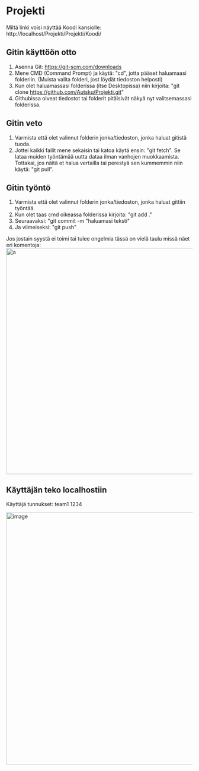 # Projekti

  Miltä linki voisi näyttää Koodi kansiolle: http://localhost/Projekti/Projekti/Koodi/

## Gitin käyttöön otto

  1. Asenna Git: https://git-scm.com/downloads
  3. Mene CMD (Command Prompt) ja käytä: "cd", jotta pääset haluamaasi folderiin. (Muista valita folderi, jost löydät tiedoston helposti)
  4. Kun olet haluamassasi folderissa (itse Desktopissa) niin kirjoita: "git clone https://github.com/Autsku/Projekti.git" 
  5. Githubissa olveat tiedostot tai folderit pitäisivät näkyä nyt valitsemassasi folderissa.
## Gitin veto
  1. Varmista että olet valinnut folderin jonka/tiedoston, jonka haluat gitistä tuoda.
  2. Jottei kaikki failit mene sekaisin tai katoa käytä ensin: "git fetch". Se lataa muiden työntämää uutta dataa ilman vanhojen muokkaamista.
     Tottakai, jos näitä et halua vertailla tai perestyä sen kummemmin niin käytä: "git pull".

## Gitin työntö
  1. Varmista että olet valinnut folderin jonka/tiedoston, jonka haluat gittiin työntää.
  2. Kun olet taas cmd oikeassa folderissa kirjoita: "git add ."
  3. Seuraavaksi: "git commit -m "haluamasi teksti"
  4. Ja viimeiseksi: "git push"

  Jos jostain syystä ei toimi tai tulee ongelmia tässä on vielä taulu missä näet eri komentoja:
  <img width="1046" height="609" alt="a" src="https://github.com/user-attachments/assets/aa119cbf-9cf7-4ed0-9f6e-1e2d47ffe59f" />

## Käyttäjän teko localhostiin

Käyttäjä tunnukset:
	team1
 	1234

  <img width="834" height="680" alt="image" src="https://github.com/user-attachments/assets/42930f9d-bd20-4fa0-ab27-dec940a5acc4" />
